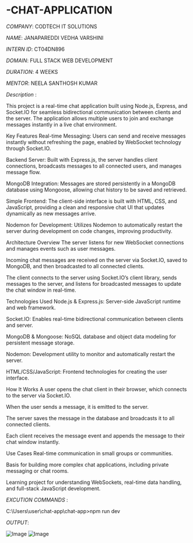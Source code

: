 # -CHAT-APPLICATION

*COMPANY*: CODTECH IT SOLUTIONS

*NAME*: JANAPAREDDI VEDHA VARSHINI

*INTERN ID*: CT04DN896

*DOMAIN*: FULL STACK WEB DEVELOPMENT

*DURATION*: 4 WEEKS

*MENTOR*: NEELA SANTHOSH KUMAR

*Description* :

This project is a real-time chat application built using Node.js, Express, and Socket.IO for seamless bidirectional communication between clients and the server. The application allows multiple users to join and exchange messages instantly in a live chat environment.

Key Features
Real-time Messaging: Users can send and receive messages instantly without refreshing the page, enabled by WebSocket technology through Socket.IO.

Backend Server: Built with Express.js, the server handles client connections, broadcasts messages to all connected users, and manages message flow.

MongoDB Integration: Messages are stored persistently in a MongoDB database using Mongoose, allowing chat history to be saved and retrieved.

Simple Frontend: The client-side interface is built with HTML, CSS, and JavaScript, providing a clean and responsive chat UI that updates dynamically as new messages arrive.

Nodemon for Development: Utilizes Nodemon to automatically restart the server during development on code changes, improving productivity.

Architecture Overview
The server listens for new WebSocket connections and manages events such as user messages.

Incoming chat messages are received on the server via Socket.IO, saved to MongoDB, and then broadcasted to all connected clients.

The client connects to the server using Socket.IO’s client library, sends messages to the server, and listens for broadcasted messages to update the chat window in real-time.

Technologies Used
Node.js & Express.js: Server-side JavaScript runtime and web framework.

Socket.IO: Enables real-time bidirectional communication between clients and server.

MongoDB & Mongoose: NoSQL database and object data modeling for persistent message storage.

Nodemon: Development utility to monitor and automatically restart the server.

HTML/CSS/JavaScript: Frontend technologies for creating the user interface.

How It Works
A user opens the chat client in their browser, which connects to the server via Socket.IO.

When the user sends a message, it is emitted to the server.

The server saves the message in the database and broadcasts it to all connected clients.

Each client receives the message event and appends the message to their chat window instantly.

Use Cases
Real-time communication in small groups or communities.

Basis for building more complex chat applications, including private messaging or chat rooms.

Learning project for understanding WebSockets, real-time data handling, and full-stack JavaScript development.

*EXCUTION COMMANDS* :


C:\Users\user\chat-app\chat-app>npm run dev


*OUTPUT*:

![Image](https://github.com/user-attachments/assets/c5760e44-6e65-4078-a07e-df0c66fcf11d)
![Image](https://github.com/user-attachments/assets/4e295fc5-9c1b-46be-a258-2ca76133efbd)

